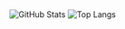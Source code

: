 <img align="center" alt="GitHub Stats" src="https://github-readme-stats.vercel.app/api?username=cc004&show_icons=true&count_private=true" />
<img align="center" alt="Top Langs" src="https://github-readme-stats.vercel.app/api/top-langs/?username=cc004&layout=compact" />
